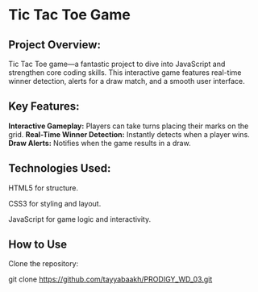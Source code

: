# Tic Tac Toe Game
## Project Overview:

Tic Tac Toe game—a fantastic project to dive into JavaScript and strengthen core coding skills. This interactive game features real-time winner detection, alerts for a draw match, and a smooth user interface.

## Key Features:

__Interactive Gameplay:__ Players can take turns placing their marks on the grid.
__Real-Time Winner Detection:__ Instantly detects when a player wins.
__Draw Alerts:__ Notifies when the game results in a draw.

## Technologies Used:

HTML5 for structure.

CSS3 for styling and layout.

JavaScript for game logic and interactivity.

## How to Use
Clone the repository:

git clone https://github.com/tayyabaakh/PRODIGY_WD_03.git

